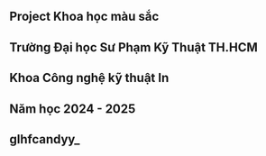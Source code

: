 ## Project Khoa học màu sắc
## Trường Đại học Sư Phạm Kỹ Thuật TH.HCM
## Khoa Công nghệ kỹ thuật In
## Năm học 2024 - 2025
## glhfcandyy_
